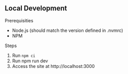 ## Local Development

Prerequisities
- Node.js (should match the version defined in .nvmrc)
- NPM

Steps
1. Run ```npm ci```
2. Run npm run dev
3. Access the site at http://localhost:3000
